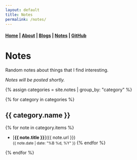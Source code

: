 ```yaml
---
layout: default
title: Notes
permalink: /notes/
---
```


#### [Home](/) | [About](/about/) | [Blogs](/blogs/) | [Notes](/notes/) | [GitHub](https://github.com/tanvincible)

# Notes

Random notes about things that I find interesting.

_Notes will be posted shortly._

{% assign categories = site.notes | group_by: "category" %}

{% for category in categories %}
## {{ category.name }}

{% for note in category.items %}
- [**{{ note.title }}**]({{ note.url }}) <br>
  <small>{{ note.date | date: "%B %d, %Y" }}</small>
{% endfor %}

{% endfor %}
